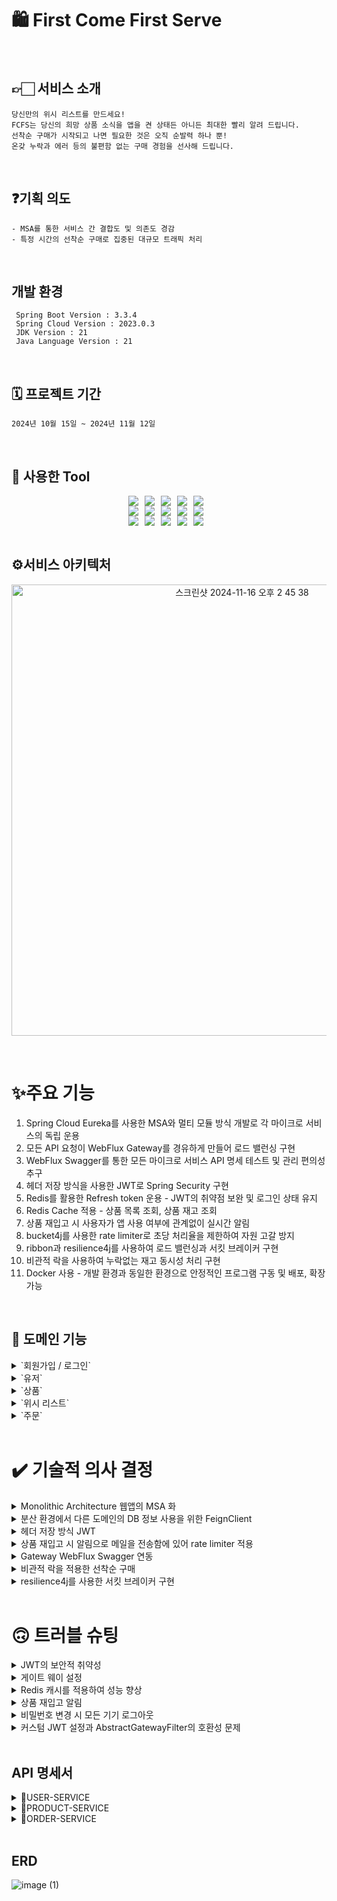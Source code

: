 
# 🛍️ First Come First Serve

<br>

## 👉🏻 서비스 소개

    당신만의 위시 리스트를 만드세요!
    FCFS는 당신의 희망 상품 소식을 앱을 켠 상태든 아니든 최대한 빨리 알려 드립니다.
    선착순 구매가 시작되고 나면 필요한 것은 오직 순발력 하나 뿐!
    온갖 누락과 에러 등의 불편함 없는 구매 경험을 선사해 드립니다.

<br>

## ❓기획 의도

    - MSA를 통한 서비스 간 결합도 및 의존도 경감
    - 특정 시간의 선착순 구매로 집중된 대규모 트래픽 처리

<br>

## 개발 환경

     Spring Boot Version : 3.3.4
     Spring Cloud Version : 2023.0.3
     JDK Version : 21
     Java Language Version : 21

<br>

## 🗓️ 프로젝트 기간

    2024년 10월 15일 ~ 2024년 11월 12일

<br>

## 🔧 사용한 Tool

<div style="display: flex; justify-content: center;">
  <img src="https://img.shields.io/badge/Java-007396?&style=flat&logo=Java&logoColor=white" style="margin-right: 10px;">
  <img src="https://img.shields.io/badge/Spring-6DB33F?&style=flat&logo=spring&logoColor=white" style="margin-right: 10px;">
  <img src="https://img.shields.io/badge/Spring Security-6DB33F?&style=flat&logo=spring security&logoColor=white" style="margin-right: 10px;">
  <img src="https://img.shields.io/badge/MSA-D9232E?&style=flat&logo=MSA&logoColor=white" style="margin-right: 10px;">
  <img src="https://img.shields.io/badge/Eureka Gateway-FF4F8B?&style=flat&logo=GateWay&logoColor=white" style="margin-right: 10px;">
</div>

<div style="display: flex; justify-content: center;">
  <img src="https://img.shields.io/badge/Docker-2496ED?style=flat&logo=Docker&logoColor=white" style="margin-right: 10px;"/>
  <img src="https://img.shields.io/badge/Git-F05032?style=flat&logo=git&logoColor=white" style="margin-right: 10px;">
  <img src="https://img.shields.io/badge/Github-181717?style=flat&logo=github&logoColor=white" style="margin-right: 10px;">
  <img src="https://img.shields.io/badge/Postman-FF6C37?style=flat&logo=postman&logoColor=white" style="margin-right: 10px;">
  <img src="https://img.shields.io/badge/Swagger-85EA2D?style=flat&logo=Swagger&logoColor=white" style="margin-right: 10px;"/>
</div>

<div style="display: flex; justify-content: center;">
  <img src="https://img.shields.io/badge/Redis-DC382D?style=flat&logo=Redis&logoColor=white" style="margin-right: 10px;">
  <img src="https://img.shields.io/badge/MySQL-4479A1?style=flat&logo=mysql&logoColor=white" style="margin-right: 10px;"/>
  <img src="https://img.shields.io/badge/Bucket4j-0052CC?style=flat&logo=bucket4j&logoColor=white" style="margin-right: 10px;">
  <img src="https://img.shields.io/badge/Ribbon-8C4FFF?style=flat&logo=Ribbon&logoColor=white" style="margin-right: 10px;"/>
  <img src="https://img.shields.io/badge/Resilience4j-000000?style=flat&logo=Resilience4j&logoColor=white" style="margin-right: 10px;"/>
</div>

<br>
<h2>⚙️서비스 아키텍처</h2>
<p align="center">
  <img width="722" alt="스크린샷 2024-11-16 오후 2 45 38" src="https://github.com/user-attachments/assets/a1dd7219-347c-462a-975d-0f77ad31b289">
</p>


<br>

# ✨주요 기능
1. Spring Cloud Eureka를 사용한 MSA와 멀티 모듈 방식 개발로 각 마이크로 서비스의 독립 운용
2. 모든 API 요청이 WebFlux Gateway를 경유하게 만들어 로드 밸런싱 구현
3. WebFlux Swagger를 통한 모든 마이크로 서비스 API 명세 테스트 및 관리 편의성 추구
4. 헤더 저장 방식을 사용한 JWT로 Spring Security 구현
5. Redis를 활용한 Refresh token 운용 - JWT의 취약점 보완 및 로그인 상태 유지
6. Redis Cache 적용 - 상품 목록 조회, 상품 재고 조회
7. 상품 재입고 시 사용자가 앱 사용 여부에 관계없이 실시간 알림
8. bucket4j를 사용한 rate limiter로 초당 처리율을 제한하여 자원 고갈 방지
9. ribbon과 resilience4j를 사용하여 로드 밸런싱과 서킷 브레이커 구현
10. 비관적 락을 사용하여 누락없는 재고 동시성 처리 구현
11. Docker 사용 - 개발 환경과 동일한 환경으로 안정적인 프로그램 구동 및 배포, 확장 가능

<br>

## 💫 도메인 기능

<details>
<summary>`회원가입 / 로그인`</summary>
<div markdown="1">

- 유저는 회원가입 시 이메일 인증을 해야한다.
- 소셜 로그인 가능 (구글, 카카오, 네이버)
    - 소셜 로그인 버튼 클릭 → 기존 회원이면 로그인 → 기존 회원 아니면 회원가입
- 헤더 저장 방식 JWT이므로 Redis를 활용한 블랙 리스트 기능으로 로그아웃 구현
- 사용자가 **비밀번호 변경 시 모든 기기 로그아웃**

</div>
</details>

<details>
<summary>`유저`</summary>
<div markdown="1">

- 유저 페이지에서 정보 조회, 수정, 탈퇴, 로그아웃 가능
- 유저의 개인정보는 모두 AES 식으로 암호화 상태로 DB에 보관
- 자신의 프로필 화면에서 자신의 주문 내역을 페이지 형태로 조회 가능

</div>
</details>

<details>
<summary>`상품`</summary>
<div markdown="1">

- 회원 가입이나 로그인 하지 않아도 전체 상품 목록, 단일 상품 정보 조회 가능
- 관리자는 상품 생성, 조회, 수정, 삭제, 재입고 가능
- 상품 재입고 시 해당 상품을 위시 리스트에 등록한 모든 유저들에게 비동기식으로 이메일 알림 전송

</div>
</details>

<details>
<summary>`위시 리스트`</summary>
<div markdown="1">

- 사용자가 재입고 알림을 받기를 원하는 상품을 위시 리스트에 등록 가능
- 사용자가 위시 리스트의 해당 상품을 구매에 성공할 시 위시 리스트에서 자동으로 제거

</div>
</details>

<details>
<summary>`주문`</summary>
<div markdown="1">

- 주문 생성, 조회, 삭제 가능. 주문을 수정하려면 주문 취소 후 재주문으로 가능
- 사용자는 자신의 모든 주문 목록을 페이지 형태로 조회 가능
- 사용자는 자신의 주문이 결제가 완료되기 전이나 배달이 완료되고 하루 이내에만 취소 가능
- 1시간마다 전체 주문 목록을 조회하여 주문 상태가 변경되고 24시간이 경과한 주문의 주문 상태를 변경

</div>
</details>

<br>

# ✔️ 기술적 의사 결정

<details>
<summary>Monolithic Architecture 웹앱의 MSA 화</summary>
<div markdown="1">

### - 기술의 개념
- Microservices Architecture란 하나의 애플리케이션을 여러 개의 독립적인 서비스로 분리하여 개발, 배포, 유지보수를 용이하게 하는 소프트웨어 아키텍처 스타일
- 각 서비스는 특정 비즈니스 기능을 수행하며, 서로 독립적으로 배포되고 확장 가능

### - 왜 이 기술을 선택했는지?
- **확장성(Scalability):** 많은 사람들에게 서비스를 제공하며, 수백만 명의 사용자가 동시 접속할 수 있는 인프라가 필요
- **신뢰성(Reliability):** 한 부분의 장애가 전체 시스템에 영향을 미치지 않도록 구현

### - 기술의 장단점
- 장점
    - 확장성: 각 서비스는 독립적으로 확장 가능, 특정 기능에 대한 성능 최적화가 용이
    - 유연성: 다양한 기술 스택을 사용하여 서비스별 최적화 가능
    - 독립적 배포: 서비스별로 독립적 배포가 가능하여 배포 주기를 단축
    - 작은 팀 구성: 서비스별 작은 팀으로 구성되어 민첩한 개발 가능
- 단점
    - 복잡성: 서비스 간 통신, 데이터 일관성 유지, 트랜잭션 관리 등의 복잡성이 증가
    - 운영비용: 각 서비스의 모니터링, 로깅, 장애 대응 등을 개별적으로 관리해야 하므로 운영 비용이 증가
    - 데이터 관리: 분산된 데이터베이스로 인해 데이터 일관성 유지가 어려울 수 있음
    - 네트워크 지연: 서비스 간의 통신이 네트워크를 통해 이루어지므로 지연 시간이 발생할 수 있음

</div>
</details>

<details>
<summary>분산 환경에서 다른 도메인의 DB 정보 사용을 위한 FeignClient</summary>
<div markdown="1">

### - 기술의 개념
- Spring Cloud에서 제공하는 HTTP 클라이언트로, 선언적으로 RESTful 웹 서비스를 호출
- Eureka와 같은 서비스 디스커버리와 연동하여 동적으로 서비스 인스턴스를 조회하고 로드 밸런싱을 수행

### - 왜 이 기술을 선택했는지?
- MSA 분산 환경으로 프로젝트를 변경하고 나서 DB 정보 가져오는 방식을 변경할 필요가 생김
- 모든 서비스가 다른 도메인의 DB 정보에 접근할 수 있도록 repository interface를 모든 마이크로 서비스마다 중복으로 생성
    - msa 정책 의도에 맞지 않는 방식이므로 기각 -> FeignClient를 사용하기로 결정

### - 기술의 장단점
- 장점
    - **Ribbon이 통합되어 있어 자동으로 로드 밸런싱을 수행**
    - 라운드 로빈, 가중치 기반 등 다양한 로드 밸런싱 알고리즘 지원
    - Failover : 요청 실패 시 다른 인스턴스로 자동 전환
- 단점
    - 코드의 복잡도 증가
    - API를 호출하는 방식이기에 약간의 성능 저하 우려

</div>
</details>

<details>
<summary>헤더 저장 방식 JWT</summary>
<div markdown="1">

### - 기술의 개념
- JWT란 JSON 객체에 사용자의 인증 정보를 담아 Spring Security가 적용되어 있는 API를 호출할 때 사용되는 토큰
- DB에 세션으로 저장하는 방식, 클라이언트의 브라우저 쿠키에 저장하는 방식, 헤더에 저장하는 방식 등이 존재

### - 왜 이 기술을 선택했는지?
- 현재 Spring Security를 사용하는 대부분의 기업들이 헤더 저장 방식을 사용 중
- 쿠키에 비해 탈취 가능성이 조금 더 낮고 사용자의 동의를 얻을 필요가 적음
- 세션의 경우 DB에 저장되기에 속도가 느리고, 사용자가 늘어날수록 DB 비용이 정비례로 증가
- 토큰 기반으로 다른 로그인 시스템에 접근 및 권한 공유가 가능
- 쿠키의 경우 최근에는 사용자가 쿠키 저장 방식을 거부할 수 있는 사이트가 늘어나고 있어서 제 기능을 못할 가능성이 존재

### - 기술의 장단점
- 장점
    - JWT는 인증에 필요한 모든 정보를 담고 있기 때문에 인증을 위한 별도의 저장소가 불필요
    - 세션(Stateful)과 다르게 서버는 무상태(StateLess)성을 유지 가능
    - 데이터의 위변조를 방지하며 확장성이 우수하여 서드 파티와 연동이 용이
    - OAuth의 경우 소셜 계정을 통해서 다른 웹서비스에 로그인 할 수 있으며 모바일에도 적용 가능
- 단점
    - 쿠키/세션과 다르게 토큰의 길이가 길어, 인증 요청이 많아질수록 네트워크 부하가 심화
    - 쿠키 저장 방식의 경우 쿠키를 삭제하는 방식으로 로그아웃 기능 구현이 가능하나 헤더 저장 방식의 경우 기능 구현 난이도가 상승
    - Payload 자체는 암호화가 되지 않아 중요한 정보는 담을 수 없으며, 탈취당할 시 대처 난이도가 매우 높음
    - 이번 프로젝트의 경우 리프레쉬 토큰을 함께 사용하여 액세스 토큰이 탈취되더라도 문제 없이 동작 가능

</div>
</details>

<details>
<summary>상품 재입고 시 알림으로 메일을 전송함에 있어 rate limiter 적용</summary>
<div markdown="1">

### - 기술의 개념
- rate limiter 처리율 제한 장치는 클라이언트 또는 서비스가 보내는 트래픽 처리율을 제한하기 위한 장치

### - 왜 이 기술을 선택했는지?
- guava → 편리하고 접근성이 좋지만, 동시성 처리에 취약하고 분산 시스템에 부적합
- RateLimitJ → 더 이상 지원 안함. Bucket4j를 사용하도록 공식 문서에 나와 있음
- Bucket4j → 멀티스레딩 환경에서 확장성이 우수하고 높은 동시성을 지원. 로컬메모리 외에도 JDBC, Redis등과 같은 분산 환경의 DB도 지원
- Resilience4j → 요청이 임계치를 넘겼을 때 단순히 거부하는 기능뿐만 아니라, 나중에 실행하기 위해 대기열에 저장하는 두 가지 접근방식을 제공
- **Bucket4j를 선택하여 구현하기로 결정** → Resilience4j의 경우 이미 Circuit Breaker로 사용하고 있기에 Rate Limiting 까지 사용할 경우 오버 헤드가 생길 가능성이 높다고 판단

### - 기술의 장단점
- 장점
    - 디도스에 의한 자원 고갈 방지
    - 처리율을 제한함으로써 서버를 많지 않게 두거나, 우선 순위가 높은 API에 더 많은 자원을 할당하는 방식으로 서버 리소스 절감
    - 잘못된 이용 패턴으로 인해 유발된 트래픽을 막아 불필요한 서버 과부하를 방지 가능
- 단점
    - Bucket4j는 라이브러리 형태로 제공되어 단일 서버에 종속이 필수. 따라서 분산환경에서 사용하기 위해서는 Redis와 같은 별도의 서버 구성 필요
    - 다만 이번 프로젝트의 경우 Bucket을 서버끼리 공유할 필요가 없기에 무의미한 단점이라고 판단

</div>
</details>

<details>
<summary>Gateway WebFlux Swagger 연동</summary>
<div markdown="1">

### - 기술의 개념
- 개발한 Rest API를 편리하게 문서화 해주고, 이를 통해서 관리 및 제 3의 사용자가 편리하게 API를 호출해보고 테스트 할 수 있는 프로젝트

### - 왜 이 기술을 선택했는지?
- Postman : API의 성공 실패 여부에 대한 모니터링과 여러 환경에서 테스트가 가능하며, 환경 및 문서를 공유하기 위한 다양한 기능들을 제공하여 팀 간의 협업 지원
- WebMVC Swagger : 각 마이크로 서비스마다 API 명세서를 따로 만들어 구현 난이도는 낮지만, 스케일 아웃 경우를 고려하면 오히려 사용하기 어려운 방법
- WebFlux Swagger : 구조적이고, 읽기 쉬운 API 문서를 자동으로 생성하고, 문서에 작성된 스펙에 따라 API의 Request와 Response를 더 빠르게 검증 가능
- 완전한 1인 개발이라 팀 간 협업이 불필요했고, 모든 마이크로 서비스들의 통합 API 명세 작성과 테스트의 편의성을 높이고 싶었기에 **Swagger를 사용하기로 결정**

### - 기술의 장단점
- 장점
    - 각 마이크로 서비스의 동작과 API 명세를 게이트 웨이에서 통합 관리 가능
    - API 문서가 자동으로 생성되어 개발 비용 감소
    - 모든 마이크로 서비스의 코드의 변경점이 자동으로 적용
    - API 기능 테스트가 편해지고 입력과 결과 예시까지 확인 가능
- 단점
    - CORS 정책 위반 위험성 상승
    - 일반적인 Webmvc Swagger에 비해 어려운 구현 난이도
    - 각 마이크로 서비스 전체를 실행해야 원하는 기능을 시험 가능

</div>
</details>

<details>
<summary>비관적 락을 적용한 선착순 구매</summary>
<div markdown="1">

### - 기술의 개념
- 비관적 락이란 트랜잭션이 시작될 때 DB에 Shared Lock 또는 Exclusive Lock을 걸고 시작하는 방법

### - 왜 이 기술을 선택했는지?
- 낙관적 락 : 충돌이 거의 발생하지 않는다고 가정하는 락. DB가 아닌 앱에서 제공하는 버전관리 기능을 통해 구현. 최근 업데이트 과정에서만 락을 점유하기 때문에 락 점유시간을 최소화하여 동시성 처리
- 비관적 락 : 충돌이 자주 발생하는 것을 가정하는 락. DB 단의 Lock을 통해서 동시성을 제어하기 때문에 확실하게 데이터 정합성이 보장. 트랜잭션을 점유하기에 성능이 약간 감소
- Redis 분산 락 : 서버가 여러대인 상황에서 동일한 데이터에 대한 동기화를 보장하기 위해 사용. 트랜잭션 종료 시에 Lock 해제, 세션 관리 등을 수동으로 처리해야 하기 때문에 구현이 복잡
- 특정 시간에 선착순 구매를 진행하는 프로젝트 특성 상 비관적 락을 거는 편이 낙관적 락에 비해 성능 상 유리. 분산 락에 비해서도 성능 차이가 거의 없어 **비관적 락을 사용하기로 결정**

### - 기술의 장단점
- 장점
    - 가장 높은 수준의 데이터의 일관성과 동시성을 보장
- 단점
    - 성능 저하
    - 데드락 발생 가능성 높음

</div>
</details>

<details>
<summary>resilience4j를 사용한 서킷 브레이커 구현</summary>
<div markdown="1">

### - 기술의 개념
- 서킷 브레이커는 마이크로서비스 간의 호출 실패를 감지하고 시스템의 전체적인 안정성을 유지하는 패턴
- 외부 서비스 호출 실패 시 빠른 실패를 통해 장애를 격리하고, 시스템의 다른 부분에 영향을 주지 않도록 처리
- Resilience4j는 서킷 브레이커 라이브러리로, 서비스 간의 호출 실패를 감지하고 시스템의 안정성을 유지. 다양한 서킷 브레이커 기능을 제공하며, 장애 격리 및 빠른 실패를 통해 복원력 유지

### - 왜 이 기술을 선택했는지?
- Eureka와 OpenFeign을 같이 사용할 때 Feign Client에 특정 url을 지정하지 않으면 ribbon을 통한 로드 밸런싱과 hystrix를 사용한 서킷 브레이커 기능을 자동으로 제공
- 공식 github repository에 Hystrix는 더이상 개발상태가 아닌 유지보수 상태(maintenance mode)라고 공식적으로 명시되어 있기에 resilience4j를 대신 사용하기로 결정
- resilience4j는 서킷 브레이커 상태를 클로즈드, 오픈, 하프-오픈 상태로 나누어 호출 실패를 체계적으로 관리
- Fallback Factory를 통해 호출 실패 시 대체 로직을 제공하여 시스템 안정성 확보
- 서킷 브레이커 상태를 모니터링하고 관리할 수 있는 다양한 도구 제공

</div>
</details>

<br>

# 🙃 트러블 슈팅

<details>
<summary>JWT의 보안적 취약성</summary>
<div markdown="1">

- 만료 기한이 짧은 엑세스 토큰과 만료 기한이 긴 리프레시 토큰을 사용
- 리프레시 토큰은 영구적으로 보관할 필요가 없으니 속도가 빠른 레디스를 저장소로 사용
- 리프레시 토큰까지 탈취 되었을 때를 대비하여 강제종료 API 마련

</div>
</details>

<details>
<summary>게이트 웨이 설정</summary>
<div markdown="1">

- 모든 마이크로 서비스의 API 호출이 반드시 게이트 웨이를 경유하게 변경
    - 모든 마이크로 서비스에 Spring Security 설정 -> 인증, 인가는 게이트 웨이에서 통합 관리하는 편이 훨씬 효율적이므로 기각
    - 모든 마이크로 서비스에 CORS 설정 -> 게이트 웨이에서 통합 관리하는 편이 효율적이며, 게이트 웨이의 CORS 설정과 충돌 가능성 존재
    - 모든 API 호출에 게이트 웨이를 경유했는지 헤더를 검증하는 로직 추가 -> 선택
- 게이트 웨이의 설정 파일을 만듦에 있어 프로젝트 실행 로그에 게이트 웨이 내부의 동작 방식이나 에러 원인이 정확히 나오지 않아서 문제 해결에 어려움 발생
    - 로그 레벨을 변경하여 **게이트 웨이 내부의 동작 방식을 이해**하고 정확한 **에러 원인 확인**
    - 첫 번째 시도 : root 로그 레벨을 Trace나 Debug로 설정 후 테스트 -> 로그가 너무 많아 에러 원인을 찾을 수 없음
    - 두 번째 시도 : `org.springframework.cloud.gateway: TRACE` 를 적용하여 딱 원하는 부분을 찾을 수 있었음 → 문제 해결

</div>
</details>

<details>
<summary>Redis 캐시를 적용하여 성능 향상</summary>
<div markdown="1">       

- FCFS 주문 사이트에서 가장 중요도가 높으면서 조회 빈도도 높은 메인 페이지 상품 목록 조회에 Redis Cache를 적용하여 성능을 향상
- 처음 조회할 때는 650ms 이상이 소요되었지만, 캐시를 적용하고 나서는 평균적으로 60ms 대를 기록하여 **약 10배에 가까운 성능 향상**

</div>
</details>

<details>
<summary>상품 재입고 알림</summary>
<div markdown="1">       

- 상품 재입고 시 해당 상품을 위시 리스트에 등록한 모든 유저에게 재입고 알림을 전송
    - polling 방식 : http 오버헤드로 인해 서버의 부담 증가 -> 기각
    - WebSocket 방식 : 양방향 통신일 필요가 없음 -> 기각
    - SSE 방식 : 사용자가 앱을 켜두고 있지 않을 경우 전송되지 않음 -> 기각
    - Email 방식 : 처리 속도가 느리지만 사용자가 인터넷에 연결만 되있으면 실시간 알림 가능 -> 선택
- 재입고 알림 메일 발송을 비동기로 처리하여 API 동작 속도 **약 7배 향상** 2640ms -> 380ms

</div>
</details>

<details>
<summary>비밀번호 변경 시 모든 기기 로그아웃</summary>
<div markdown="1">       

- 비밀번호 변경 시 모든 기기 로그아웃을 구현하기 위해 유저 엔티티에 Integer passwordChangeCount를 컬럼으로 추가하여 사용
    - Integer의 경우 21억 이상이 될 경우 에러 발생
- UUID를 사용하여 랜덤 숫자열을 사용하기로 결정
    - Integer passwordChangeCount -> String passwordVersion 로 변경하여 사용

</div>
</details>

<details>
<summary>커스텀 JWT 설정과 AbstractGatewayFilter의 호환성 문제</summary>
<div markdown="1">       

- 본인이 커스텀한 JWT 설정은 subject로 username을 가져오고 사용자의 권한을 'auth'라는 키값의 밸류로 저장
- AbstractGatewayFilter의 기본 설정에서는 JWT에 'username'이라는 키값과 'role'이라는 키값이 있어야만 유저 정보를 각 마이크로 서비스에 전송 가능
- 시간이 한정되어 있었기에 AbstractGatewayFilter의 설정을 커스텀해서 사용하기 보다는 **JWT의 claim을 변경하여 문제를 해결**

</div>
</details>

<br>

## API 명세서
<details>
<summary>USER-SERVICE</summary>
<div markdown="1">       

![user-service](https://github.com/user-attachments/assets/628c8b4b-9ca6-42e5-96f7-48e0aa434764)

</div>
</details>

<details>
<summary>PRODUCT-SERVICE</summary>
<div markdown="1">       

![product-service](https://github.com/user-attachments/assets/89e9e216-23e3-4c1b-9462-84440c9fe8e6)

</div>
</details>

<details>
<summary>ORDER-SERVICE</summary>
<div markdown="1">       

![order-service](https://github.com/user-attachments/assets/b64f1fad-46bb-4dbd-b81f-ed12fa5ab0b9)

</div>
</details>

<br>

## ERD

![image (1)](https://github.com/user-attachments/assets/b203ab92-371c-4274-9bd1-7b9b8f74bb37)

<br>
